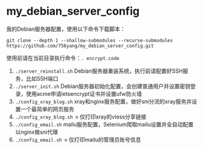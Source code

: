 
# my_debian_server_config

我的Debian服务器配置，使用以下命令下载脚本：

	git clone --depth 1 --shallow-submodules --recurse-submodules https://github.com/756yang/my_debian_server_config.git

使用前请在当前目录执行命令：`. encrypt.code`

1. `./server_reinstall.sh` Debian服务器重装系统，执行前请配置好SSH服务，比如SSH端口
2. `./server_init.sh` Debian服务器初始化配置，会创建普通用户并设置密钥登录，使用acme申请letsencrypt证书并设置ufw防火墙
3. `./config_xray_blog.sh` xray和nginx服务配置，做好sni分流的xray服务并设置一个最简单的网页服务
4. `./config_xray_blog.sh n` 仅打印xray的vless分享链接
5. `./config_email.sh` mailu服务配置，Selenium爬取mailu设置并全自动配置以nginx做sni代理
6. `./config_email.sh n` 仅打印mailu的管理员账号信息

